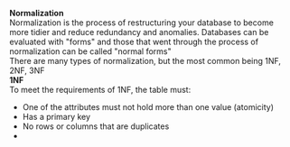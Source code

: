 **Normalization**  
Normalization is the process of restructuring your database to become more tidier and reduce redundancy and anomalies. Databases can be evaluated with "forms" and those that went through the process of normalization can be called "normal forms"  
There are many types of normalization, but the most common being 1NF, 2NF, 3NF  
**1NF**  
To meet the requirements of 1NF, the table must:  
- One of the attributes must not hold more than one value (atomicity)
- Has a primary key
- No rows or columns that are duplicates
- 
